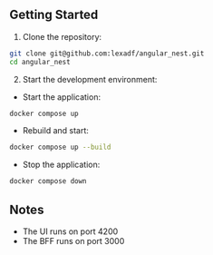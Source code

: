## Getting Started

1. Clone the repository:

```bash
git clone git@github.com:lexadf/angular_nest.git
cd angular_nest
```

2. Start the development environment:

- Start the application:

```bash
docker compose up
```

- Rebuild and start:

```bash
docker compose up --build
```

- Stop the application:

```bash
docker compose down
```

## Notes

- The UI runs on port 4200
- The BFF runs on port 3000
